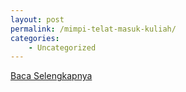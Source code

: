 ```yaml
---
layout: post
permalink: /mimpi-telat-masuk-kuliah/
categories:
    - Uncategorized
---
```


[Baca Selengkapnya](/05)